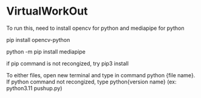 # VirtualWorkOut

To run this, need to install opencv for python and mediapipe for python

pip install opencv-python

python -m pip install mediapipe 

if pip command is not recongized, try pip3 install 

To either files, open new terminal and type in command python {file name}. If python command not recongized, type python{version name} (ex: python3.11 pushup.py)